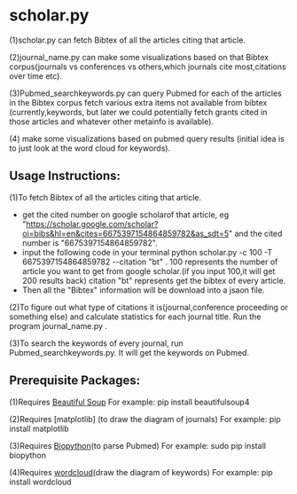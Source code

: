 scholar.py
==========
(1)scholar.py can fetch Bibtex of all the articles citing that article.

(2)journal_name.py can make some visualizations based on that Bibtex corpus(journals vs conferences vs others,which journals cite most,citations over time etc).

(3)Pubmed_searchkeywords.py can query Pubmed for each of the articles in the Bibtex corpus fetch various extra items not available from bibtex (currently,keywords, but later we could potentially fetch grants cited in those articles and whatever other metainfo is available).

(4) make some visualizations based on pubmed query results (initial idea is to just look at the word cloud for keywords).


Usage Instructions:
----------
(1)To fetch Bibtex of all the articles citing that article.
* get the cited number on google scholarof that article, eg  "https://scholar.google.com/scholar?oi=bibs&hl=en&cites=6675397154864859782&as_sdt=5" and the cited number is "6675397154864859782".
* input the following code in your terminal python scholar.py -c 100 -T 6675397154864859782 --citation "bt" .
  100 represents the number of article you want to get from google scholar.(if you input 100,it will get 200 results back)
  citation "bt" represents get the bibtex of every article.
* Then all the "Bibtex" information will be download into a jsaon file.

(2)To figure out what type of citations it is(journal,conference proceeding or something else) and calculate statistics for each journal title.
Run the program journal_name.py .

(3)To search the keywords of every journal, run Pubmed_searchkeywords.py. It will get the keywords on Pubmed.

Prerequisite Packages:
----------
(1)Requires [Beautiful Soup](https://www.crummy.com/software/BeautifulSoup/)
For example:
pip install beautifulsoup4

(2)Requires [matplotlib] (to draw the diagram of journals)
For example:
pip install matplotlib

(3)Requires [Biopython](https://marcobonzanini.com/2015/01/12/searching-pubmed-with-python/)(to parse Pubmed)
For example:
sudo pip install biopython

(4)Requires [wordcloud](https://github.com/amueller/word_cloud/)(draw the diagram of keywords)
For example:
pip install wordcloud





